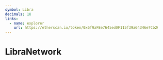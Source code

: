 ```yaml
---
symbol: Libra
decimals: 18
links:
  - name: explorer
    url: https://etherscan.io/token/0x6f9aFEe7645ed0F115f39a64346e7Cb2Cd17B26F
---
```


# LibraNetwork
